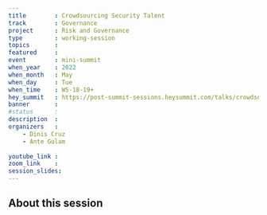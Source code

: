 ```yaml
---
title        : Crowdsourcing Security Talent
track        : Governance
project      : Risk and Governance
type         : working-session
topics       : 
featured     :
event        : mini-summit
when_year    : 2022
when_month   : May
when_day     : Tue
when_time    : WS-18-19+
hey_summit   : https://post-summit-sessions.heysummit.com/talks/crowdsourcing-security-talent/
banner       : 
#status      : 
description  :
organizers   :
    - Dinis Cruz
    - Ante Gulam
    
youtube_link : 
zoom_link    : 
session_slides:
---
```




## About this session
